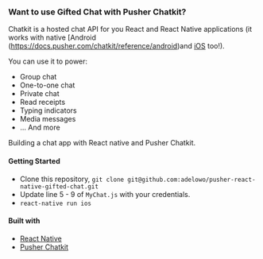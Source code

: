 ### Want to use Gifted Chat with Pusher Chatkit?

Chatkit is a hosted chat API for you React and React Native applications (it works with native [Android (https://docs.pusher.com/chatkit/reference/android)and [iOS](https://docs.pusher.com/chatkit/reference/swift) too!).

You can use it to power:

* Group chat
* One-to-one chat
* Private chat
* Read receipts
* Typing indicators
* Media messages
* ... And more

Building a chat app with React native and Pusher Chatkit.

#### Getting Started

- Clone this repository,  `git clone git@github.com:adelowo/pusher-react-native-gifted-chat.git`
- Update line 5 - 9 of `MyChat.js` with your credentials.
- `react-native run ios`

#### Built with

- [React Native](https://facebook.github.io/react-native)
- [Pusher Chatkit](https://pusher.com/chatkit)
